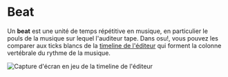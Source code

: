 # Beat

Un **beat** est une unité de temps répétitive en musique, en particulier le pouls de la musique sur lequel l'auditeur tape. Dans osu!, vous pouvez les comparer aux ticks blancs de la [timeline de l'éditeur](/wiki/Client/Beatmap_editor/Timelines) qui forment la colonne vertébrale du rythme de la musique.

![Capture d'écran en jeu de la timeline de l'éditeur](img/timeline.png "Chaque tick blanc représente un beat dans la musique.")
